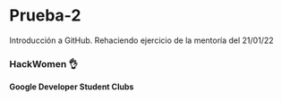 # Prueba-2
Introducción a GitHub. Rehaciendo ejercicio de la mentoría del 21/01/22

### HackWomen 👌

**Google Developer Student Clubs**
